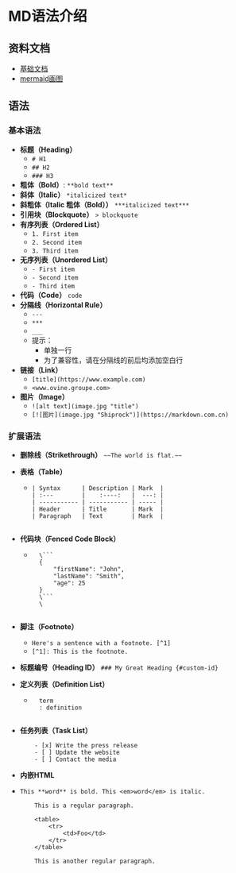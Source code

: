 # MD语法介绍

## 资料文档

- [基础文档](https://markdown.com.cn/cheat-sheet.html#%E5%9F%BA%E6%9C%AC%E8%AF%AD%E6%B3%95)
- [mermaid画图](https://mermaid-js.github.io/mermaid/#/n00b-gettingStarted?id=_1-using-the-live-editor)

## 语法

### 基本语法

- **标题（Heading）**
  - `# H1`
  - `## H2`
  - `### H3`
- **粗体（Bold）**: `**bold text**`
- **斜体（Italic）** `*italicized text*`
- **斜粗体（Italic 粗体（Bold））** `***italicized text***`
- **引用块（Blockquote）** `> blockquote`
- **有序列表（Ordered List）**
  - `1. First item`
  - `2. Second item`
  - `3. Third item`
- **无序列表（Unordered List）**
  - `- First item`
  - `- Second item`
  - `- Third item`
- **代码（Code）**  ``code``
- **分隔线（Horizontal Rule）**
  - `---`
  - `***`
  - `___`
  - 提示：
    - 单独一行
    - 为了兼容性，请在分隔线的前后均添加空白行
- **链接（Link）**
  - `[title](https://www.example.com)`
  - `<www.ovine.groupe.com>`
- **图片（Image）**
  - `![alt text](image.jpg "title")`
  - `[![图片](image.jpg "Shiprock")](https://markdown.com.cn)`

### 扩展语法

- **删除线（Strikethrough）** `~~The world is flat.~~`

- **表格（Table）**

  - ```
    | Syntax      | Description | Mark  |
    | :---        |    :----:   |  ---: |
    | ----------- | ----------- | ----- |
    | Header      | Title       | Mark  |
    | Paragraph   | Text        | Mark  |
  ```

- **代码块（Fenced Code Block）**

  - ```
      \```
      {
          "firstName": "John",
          "lastName": "Smith",
          "age": 25
      }
      \```
      \
  ```

- **脚注（Footnote）**
  - `Here's a sentence with a footnote. [^1]`
  - `[^1]: This is the footnote.`
- **标题编号（Heading ID）** `### My Great Heading {#custom-id}`

- **定义列表（Definition List）**

  - ```
      term
      : definition
  ```

- **任务列表（Task List）**

  ```
      - [x] Write the press release
      - [ ] Update the website
      - [ ] Contact the media
  ```

- **内嵌HTML**

- `This **word** is bold. This <em>word</em> is italic.`

  ```
      This is a regular paragraph.

      <table>
          <tr>
              <td>Foo</td>
          </tr>
      </table>

      This is another regular paragraph.
  ```
